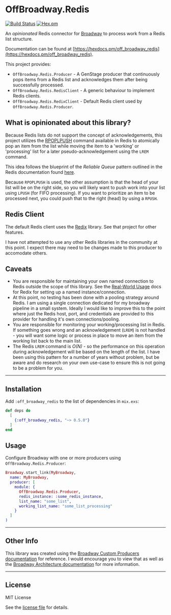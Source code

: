 # OffBroadway.Redis

[![Build Status](https://travis-ci.org/amokan/off_broadway_redis.svg?branch=master)](https://travis-ci.org/amokan/off_broadway_redis)
[![Hex.pm](https://img.shields.io/hexpm/v/off_broadway_redis.svg)](https://hex.pm/packages/off_broadway_redis)

An _opinionated_ Redis connector for [Broadway](https://github.com/plataformatec/broadway) to process work from a Redis list structure.

Documentation can be found at [https://hexdocs.pm/off_broadway_redis](https://hexdocs.pm/off_broadway_redis).

This project provides:

* `OffBroadway.Redis.Producer` - A GenStage producer that continuously pops items from a Redis list and acknowledges them after being successfully processed.
* `OffBroadway.Redis.RedisClient` - A generic behaviour to implement Redis clients.
* `OffBroadway.Redis.RedixClient` - Default Redis client used by `OffBroadway.Redis.Producer`.

## What is opinionated about this library?

Because Redis lists do not support the concept of acknowledgements, this project utilizes the [RPOPLPUSH](https://redis.io/commands/rpoplpush) command available in Redis to atomically pop an item from the list while moving the item to a 'working' or 'processing' list for a later pseudo-acknowledgement using the `LREM` command.

This idea follows the blueprint of the _Reliable Queue_ pattern outlined in the Redis documentation found [here](https://redis.io/commands/rpoplpush#pattern-reliable-queue).

Because `RPOPLPUSH` is used, the other assumption is that the head of your list will be on the right side, so you will likely want to push work into your list using `LPUSH` (for FIFO processing). If you want to prioritize an item to be processed next, you could push that to the right (head) by using a `RPUSH`.

## Redis Client

The default Redis client uses the [Redix](https://github.com/whatyouhide/redix) library. See that project for other features.

I have not attempted to use any other Redis libraries in the community at this point. I expect there may need to be changes made to this producer to accomodate others.

## Caveats

* You are responsible for maintaining your own named connection to Redis outside the scope of this library. See the [Real-World Usage](https://hexdocs.pm/redix/real-world-usage.html) docs for Redix for setting up a named instance/connection.
* At this point, no testing has been done with a pooling strategy around Redis. I am using a single connection dedicated for my broadway pipeline in a small system. Ideally I would like to improve this to the point where just the Redis host, port, and credentials are provided to this provider for handling it's own connections/pooling.
* You are responsible for monitoring your working/processing list in Redis. If something goes wrong and an acknowledgement (`LREM`) is not handled - you will want some logic or process in place to move an item from the working list back to the main list.
* The Redis `LREM` command is _O(N)_ - so the performance on this operation during acknowledgement will be based on the length of the list. I have been using this pattern for a number of years without problem, but be aware and do research on your own use-case to ensure this is not going to be a problem for you.

----

## Installation

Add `:off_broadway_redis` to the list of dependencies in `mix.exs`:

```elixir
def deps do
  [
    {:off_broadway_redis, "~> 0.5.0"}
  ]
end
```

## Usage

Configure Broadway with one or more producers using `OffBroadway.Redis.Producer`:

```elixir
Broadway.start_link(MyBroadway,
  name: MyBroadway,
  producer: [
    module: {
      OffBroadway.Redis.Producer,
      redis_instance: :some_redis_instance,
      list_name: "some_list",
      working_list_name: "some_list_processing"
    }
  ]
)
```

----

## Other Info

This library was created using the [Broadway Custom Producers documentation](https://hexdocs.pm/broadway/custom-producers.html) for reference. I would encourage you to view that as well as the [Broadway Architecture documentation](https://hexdocs.pm/broadway/architecture.html) for more information.

----

## License

MIT License

See the [license file](LICENSE.txt) for details.

